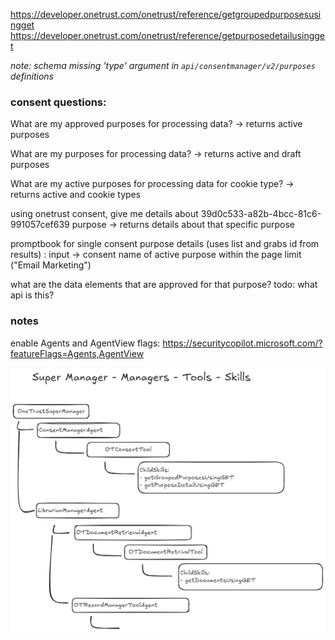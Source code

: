https://developer.onetrust.com/onetrust/reference/getgroupedpurposesusingget
https://developer.onetrust.com/onetrust/reference/getpurposedetailusingget

*note: schema missing 'type' argument in `api/consentmanager/v2/purposes` definitions* 

### consent questions:
What are my approved purposes for processing data?
  -> returns active purposes

What are my purposes for processing data?
  -> returns active and draft purposes

What are my active purposes for processing data for cookie type?
  -> returns active and cookie types

using onetrust consent, give me details about 39d0c533-a82b-4bcc-81c6-991057cef639 purpose
  -> returns details about that specific purpose

promptbook for single consent purpose details (uses list and grabs id from results) :
input -> consent name of active purpose within the page limit ("Email Marketing")

what are the data elements that are approved for that purpose?
todo: what api is this?


### notes
enable Agents and AgentView flags:
https://securitycopilot.microsoft.com/?featureFlags=Agents,AgentView



![](diagram.png)
